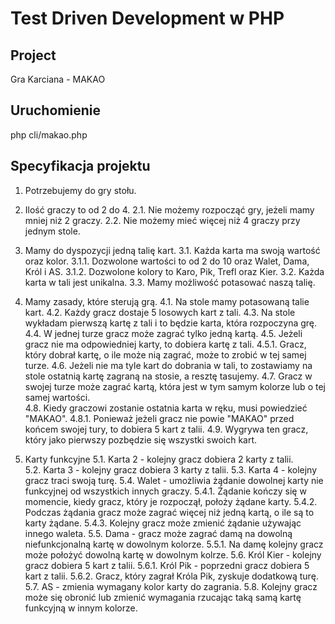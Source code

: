 # Test Driven Development w PHP

## Project

Gra Karciana - MAKAO

## Uruchomienie
php cli/makao.php

## Specyfikacja projektu

1. Potrzebujemy do gry stołu.
2. Ilość graczy to od 2 do 4.
2.1. Nie możemy rozpocząć gry, jeżeli mamy mniej niż 2 graczy.
2.2. Nie możemy mieć więcej niż 4 graczy przy jednym stole.

3. Mamy do dyspozycji jedną talię kart.
3.1. Każda karta ma swoją wartość oraz kolor.
3.1.1. Dozwolone wartości to od 2 do 10 oraz Walet, Dama, Król i AS.
3.1.2. Dozwolone kolory to Karo, Pik, Trefl oraz Kier.
3.2. Każda karta w tali jest unikalna.
3.3. Mamy możliwość potasować naszą talię.

4. Mamy zasady, które sterują grą.
4.1. Na stole mamy potasowaną talie kart.
4.2. Każdy gracz dostaje 5 losowych kart z tali.
4.3. Na stole wykładam pierwszą kartę z tali i to będzie karta, która rozpoczyna grę.
4.4. W jednej turze gracz może zagrać tylko jedną kartą.
4.5. Jeżeli gracz nie ma odpowiedniej karty, to dobiera kartę z tali.
4.5.1. Gracz, który dobrał kartę, o ile może nią zagrać, może to zrobić w tej samej turze.
4.6. Jeżeli nie ma tyle kart do dobrania w tali, to zostawiamy na stole ostatnią kartę zagraną na stosie, a resztę tasujemy.
4.7. Gracz w swojej turze może zagrać kartą, która jest w tym samym kolorze lub o tej samej wartości.  
4.8. Kiedy graczowi zostanie ostatnia karta w ręku, musi powiedzieć "MAKAO".
4.8.1. Ponieważ jeżeli gracz nie powie "MAKAO" przed końcem swojej tury, to dobiera 5 kart z talii.
4.9. Wygrywa ten gracz, który jako pierwszy pozbędzie się wszystki swoich kart.

5. Karty funkcyjne
5.1. Karta 2 - kolejny gracz dobiera 2 karty z talii.  
5.2. Karta 3 - kolejny gracz dobiera 3 karty z talii.
5.3. Karta 4 - kolejny gracz traci swoją turę.
5.4. Walet - umożliwia żądanie dowolnej karty nie funkcyjnej od wszystkich innych graczy.
5.4.1. Żądanie kończy się w momencie, kiedy gracz, który je rozpoczął, położy żądane karty.
5.4.2. Podczas żądania gracz może zagrać więcej niż jedną kartą, o ile są to karty żądane.
5.4.3. Kolejny gracz może zmienić żądanie używając innego waleta.
5.5. Dama - gracz może zagrać damą na dowolną niefunkcjonalną kartę w dowolnym kolorze.
5.5.1. Na damę kolejny gracz może położyć dowolną kartę w dowolnym kolrze.
5.6. Król Kier - kolejny gracz dobiera 5 kart z talii.
5.6.1. Król Pik - poprzedni gracz dobiera 5 kart z talii.
5.6.2. Gracz, który zagrał Króla Pik, zyskuje dodatkową turę.
5.7. AS - zmienia wymagany kolor karty do zagrania.
5.8. Kolejny gracz może się obronić lub zmienić wymagania rzucając taką samą kartę funkcyjną w innym kolorze.
